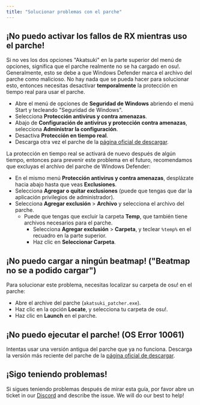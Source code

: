 ```yaml
---
title: "Solucionar problemas con el parche"
---
```


## ¡No puedo activar los fallos de RX mientras uso el parche!
Si no ves los dos opciones "Akatsuki" en la parte superior del menú de opciones, significa que el parche realmente no se ha cargado en osu!. Generalmente, esto se debe a que Windows Defender marca el archivo del parche como malicioso. No hay nada que se pueda hacer para solucionar esto, entonces necesitas desactivar **temporalmente** la protección en tiempo real para usar el parche.
- Abre el menú de opciones de **Seguridad de Windows** abriendo el menú Start y tecleando "Seguridad de Windows".
- Selecciona **Protección antivirus y contra amenazas**.
- Abajo de **Configuración de antivirus y protección contra amenazas**, selecciona **Administrar la configuración**.
- Desactiva **Protección en tiempo real**.
- Descarga otra vez el parche de la [página oficial de descargar](https://akatsuki.gg/patcher).

La protección en tiempo real se activará de nuevo después de algún tiempo, entonces para prevenir este problema en el futuro, recomendamos que excluyas el archivo del parche de Windows Defender:
- En el mismo menú **Protección antivirus y contra amenazas**, desplázate hacia abajo hasta que veas **Exclusiones**.
- Selecciona **Agregar o quitar exclusiones** (puede que tengas que dar la aplicación privilegios de administrador).
- Selecciona **Agregar exclusión** > **Archivo** y selecciona el archivo del parche.
    - Puede que tengas que excluir la carpeta **Temp**, que también tiene archivos necesarios para el parche.
        - Selecciona **Agregar exclusión** > **Carpeta**, y teclear `%temp%` en el recuadro en la parte superior.
        - Haz clic en **Seleccionar Carpeta**.

## ¡No puedo cargar a ningún beatmap! ("Beatmap no se a podido cargar")
Para solucionar este problema, necesitas localizar su carpeta de osu! en el parche:
- Abre el archive del parche (`akatsuki_patcher.exe`).
- Haz clic en la opción **Locate**, y selecciona tu carpeta de osu!.
- Haz clic en **Launch** en el parche.

## ¡No puedo ejecutar el parche! (OS Error 10061)
Intentas usar una versión antigua del parche que ya no funciona. Descarga la versión más reciente del parche de la [página oficial de descargar](https://akatsuki.gg/patcher).

## ¡Sigo teniendo problemas!
Si sigues teniendo problemas después de mirar esta guía, por favor abre un ticket in our [Discord](https://akatsuki.gg/discord) and describe the issue. We will do our best to help!
